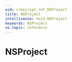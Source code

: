 ```yaml
---
uid: crmscript_ref_NSProject
title: NSProject
intellisense: Void.NSProject
keywords: NSProject
so.topic: reference
---
```


# NSProject
